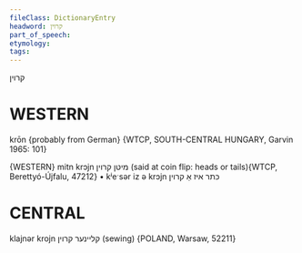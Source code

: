 ```yaml
---
fileClass: DictionaryEntry
headword: קרוין
part_of_speech: 
etymology: 
tags: 
---
```

קרוין

WESTERN
========

krōn {probably from German} {WTCP, SOUTH-CENTRAL HUNGARY, Garvin 1965: 101}

{WESTERN}
mitn krɔjn מיטן קרוין (said at coin flip: heads or tails){WTCP, Berettyó-Újfalu, 47212}
	•	kʲeˑsər iz ə krɔjn כּתר איז אַ קרוין

CENTRAL
========

klajnər krojn קליינער קרוין (sewing) {POLAND, Warsaw, 52211}
